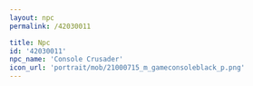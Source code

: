 ```yaml
---
layout: npc
permalink: /42030011

title: Npc
id: '42030011'
npc_name: 'Console Crusader'
icon_url: 'portrait/mob/21000715_m_gameconsoleblack_p.png'
---
```

